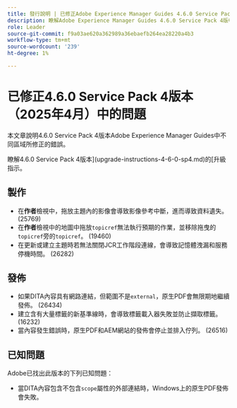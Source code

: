 ```yaml
---
title: 發行說明 | 已修正Adobe Experience Manager Guides 4.6.0 Service Pack 4版本中的問題
description: 瞭解Adobe Experience Manager Guides 4.6.0 Service Pack 4版中的錯誤修正
role: Leader
source-git-commit: f9a03ae620a362989a36ebaefb264ea28220a4b3
workflow-type: tm+mt
source-wordcount: '239'
ht-degree: 1%

---
```


# 已修正4.6.0 Service Pack 4版本（2025年4月）中的問題


本文章說明4.6.0 Service Pack 4版本Adobe Experience Manager Guides中不同區域所修正的錯誤。

瞭解4.6.0 Service Pack 4版本](upgrade-instructions-4-6-0-sp4.md)的[升級指示。

## 製作

- 在&#x200B;**作者**&#x200B;檢視中，拖放主題內的影像會導致影像參考中斷，進而導致資料遺失。 (25769)
- 在&#x200B;**作者**&#x200B;檢視中的地圖中拖放`topicref`無法執行預期的作業，並移除拖曳的`topicref`旁的`topicref`。 (19460)
- 在更新或建立主題時若無法關閉JCR工作階段連線，會導致記憶體洩漏和服務停機時間。 (26282)

## 發佈

- 如果DITA內容具有網路連結，但範圍不是`external`，原生PDF會無限期地繼續發佈。 (26434)
- 建立含有大量標籤的新基準線時，會導致標籤載入器失敗並防止擷取標籤。 (16232)
- 當內容發生錯誤時，原生PDF和AEM網站的發佈會停止並排入佇列。 (26516)

## 已知問題

Adobe已找出此版本的下列已知問題：

- 當DITA內容包含不包含`scope`屬性的外部連結時，Windows上的原生PDF發佈會失敗。
